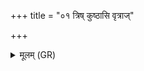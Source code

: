 +++
title = "०१ त्रिष् कुष्ठासि वृत्राज्"

+++
<details><summary>मूलम् (GR)</summary>

त्रिष् कुष्ठासि वृत्राज् जातस्  
त्रिर् दिवस् परि जज्ञिषे । +++(Bhatt. jajñire)+++  
त्रिः सोमाज् जज्ञिषे त्वं  
त्रिर् आदित्येभ्यस् परि ॥
</details>